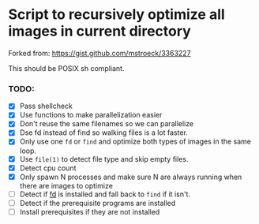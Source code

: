 # Script to recursively optimize all images in current directory

Forked from: https://gist.github.com/mstroeck/3363227

This should be POSIX sh compliant.

### TODO:
- [x] Pass shellcheck
- [x] Use functions to make parallelization easier
- [x] Don't reuse the same filenames so we can parallelize
- [x] Dse fd instead of find so walking files is a lot faster.
- [x] Only use one `fd` or `find` and optimize both types of images in the same loop.
- [x] Use `file(1)` to detect file type and skip empty files.
- [x] Detect cpu count
- [x] Only spawn N processes and make sure N are always running when there are images to optimize
- [ ] Detect if [fd](https://github.com/sharkdp/fd) is installed and fall back to `find` if it isn't.
- [ ] Detect if the prerequisite programs are installed
- [ ] Install prerequisites if they are not installed
